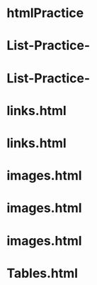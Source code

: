 # htmlPractice
# List-Practice-
# List-Practice-
# links.html
# links.html
# images.html
# images.html
# images.html
# Tables.html
